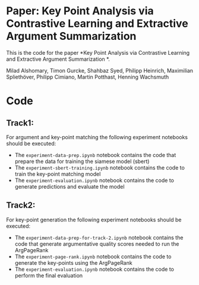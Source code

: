 # Paper: Key Point Analysis via Contrastive Learning and Extractive Argument Summarization

This is the code for the paper *Key Point Analysis via Contrastive Learning and Extractive Argument Summarization
*.

Milad Alshomary, Timon Gurcke, Shahbaz Syed, Philipp Heinrich, Maximilian Spliethöver, Philipp Cimiano, Martin Potthast, Henning Wachsmuth


# Code

## Track1:

For argument and key-point matching the following experiment notebooks should be executed:

- The `experiment-data-prep.ipynb` notebook contains the code that prepare the data for training the siamese model (sbert)
- The `experiment-sbert-training.ipynb` notebook contains the code to train the key-point matching model
- The `experiment-evaluation.ipynb` notebook contains the code to generate predictions and evaluate the model



## Track2:

For key-point generation the following experiment notebooks should be executed:

- The `experiment-data-prep-for-track-2.ipynb` notebook contains the code that generate argumentative quality scores needed to run the ArgPageRank
- The `experiment-page-rank.ipynb` notebook contains the code to generate the key-points using the ArgPageRank
- The `experiment-evaluation.ipynb` notebook contains the code to perform the final evaluation

